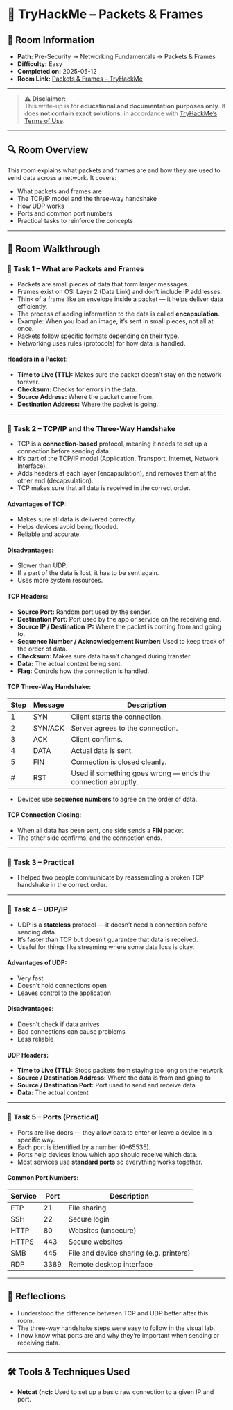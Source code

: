 # 🧩 TryHackMe – Packets & Frames

## 📘 Room Information
- **Path:** Pre-Security → Networking Fundamentals → Packets & Frames  
- **Difficulty:** Easy  
- **Completed on:** 2025-05-12  
- **Room Link:** [Packets & Frames – TryHackMe](https://tryhackme.com/room/packetsframes)

---

> ⚠️ **Disclaimer:**  
> This write-up is for **educational and documentation purposes only**. It does **not contain exact solutions**, in accordance with [TryHackMe’s Terms of Use](https://tryhackme.com/terms).

---

## 🔍 Room Overview

This room explains what packets and frames are and how they are used to send data across a network. It covers:

- What packets and frames are  
- The TCP/IP model and the three-way handshake  
- How UDP works  
- Ports and common port numbers  
- Practical tasks to reinforce the concepts  

---

## 📂 Room Walkthrough

### 🔹 Task 1 – What are Packets and Frames

- Packets are small pieces of data that form larger messages.  
- Frames exist on OSI Layer 2 (Data Link) and don’t include IP addresses.  
- Think of a frame like an envelope inside a packet — it helps deliver data efficiently.  
- The process of adding information to the data is called **encapsulation**.  
- Example: When you load an image, it’s sent in small pieces, not all at once.  
- Packets follow specific formats depending on their type.  
- Networking uses rules (protocols) for how data is handled.  

#### Headers in a Packet:
- **Time to Live (TTL):** Makes sure the packet doesn’t stay on the network forever.  
- **Checksum:** Checks for errors in the data.  
- **Source Address:** Where the packet came from.  
- **Destination Address:** Where the packet is going.

---

### 🔹 Task 2 – TCP/IP and the Three-Way Handshake

- TCP is a **connection-based** protocol, meaning it needs to set up a connection before sending data.  
- It’s part of the TCP/IP model (Application, Transport, Internet, Network Interface).  
- Adds headers at each layer (encapsulation), and removes them at the other end (decapsulation).  
- TCP makes sure that all data is received in the correct order.

#### Advantages of TCP:
- Makes sure all data is delivered correctly.  
- Helps devices avoid being flooded.  
- Reliable and accurate.

#### Disadvantages:
- Slower than UDP.  
- If a part of the data is lost, it has to be sent again.  
- Uses more system resources.

#### TCP Headers:
- **Source Port:** Random port used by the sender.  
- **Destination Port:** Port used by the app or service on the receiving end.  
- **Source IP / Destination IP:** Where the packet is coming from and going to.  
- **Sequence Number / Acknowledgement Number:** Used to keep track of the order of data.  
- **Checksum:** Makes sure data hasn’t changed during transfer.  
- **Data:** The actual content being sent.  
- **Flag:** Controls how the connection is handled.

#### TCP Three-Way Handshake:
| Step | Message   | Description                                                |
|------|-----------|------------------------------------------------------------|
| 1    | SYN       | Client starts the connection.                              |
| 2    | SYN/ACK   | Server agrees to the connection.                           |
| 3    | ACK       | Client confirms.                                           |
| 4    | DATA      | Actual data is sent.                                       |
| 5    | FIN       | Connection is closed cleanly.                              |
| #    | RST       | Used if something goes wrong — ends the connection abruptly.|

- Devices use **sequence numbers** to agree on the order of data.

#### TCP Connection Closing:
- When all data has been sent, one side sends a **FIN** packet.  
- The other side confirms, and the connection ends.  

---

### 🔹 Task 3 – Practical

- I helped two people communicate by reassembling a broken TCP handshake in the correct order.  

---

### 🔹 Task 4 – UDP/IP

- UDP is a **stateless** protocol — it doesn’t need a connection before sending data.  
- It’s faster than TCP but doesn’t guarantee that data is received.  
- Useful for things like streaming where some data loss is okay.

#### Advantages of UDP:
- Very fast  
- Doesn’t hold connections open  
- Leaves control to the application

#### Disadvantages:
- Doesn’t check if data arrives  
- Bad connections can cause problems  
- Less reliable

#### UDP Headers:
- **Time to Live (TTL):** Stops packets from staying too long on the network  
- **Source / Destination Address:** Where the data is from and going to  
- **Source / Destination Port:** Port used to send and receive data  
- **Data:** The actual content

---

### 🔹 Task 5 – Ports (Practical)

- Ports are like doors — they allow data to enter or leave a device in a specific way.  
- Each port is identified by a number (0–65535).  
- Ports help devices know which app should receive which data.  
- Most services use **standard ports** so everything works together.

#### Common Port Numbers:
| Service | Port | Description |
|---------|------|-------------|
| FTP     | 21   | File sharing  
| SSH     | 22   | Secure login  
| HTTP    | 80   | Websites (unsecure)  
| HTTPS   | 443  | Secure websites  
| SMB     | 445  | File and device sharing (e.g. printers)  
| RDP     | 3389 | Remote desktop interface  

---

## 🧠 Reflections

- I understood the difference between TCP and UDP better after this room.  
- The three-way handshake steps were easy to follow in the visual lab.  
- I now know what ports are and why they’re important when sending or receiving data.  

---

## 🛠️ Tools & Techniques Used

- **Netcat (nc):** Used to set up a basic raw connection to a given IP and port.
